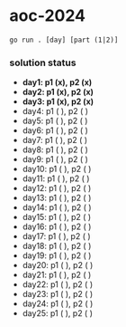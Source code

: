 # aoc-2024

`go run . [day] [part (1|2)]`

### solution status

- **day1: p1 (x), p2 (x)**
- **day2: p1 (x), p2 (x)**
- **day3: p1 (x), p2 (x)**
- day4: p1 ( ), p2 ( )
- day5: p1 ( ), p2 ( )
- day6: p1 ( ), p2 ( )
- day7: p1 ( ), p2 ( )
- day8: p1 ( ), p2 ( )
- day9: p1 ( ), p2 ( )
- day10: p1 ( ), p2 ( )
- day11: p1 ( ), p2 ( )
- day12: p1 ( ), p2 ( )
- day13: p1 ( ), p2 ( )
- day14: p1 ( ), p2 ( )
- day15: p1 ( ), p2 ( )
- day16: p1 ( ), p2 ( )
- day17: p1 ( ), p2 ( )
- day18: p1 ( ), p2 ( )
- day19: p1 ( ), p2 ( )
- day20: p1 ( ), p2 ( )
- day21: p1 ( ), p2 ( )
- day22: p1 ( ), p2 ( )
- day23: p1 ( ), p2 ( )
- day24: p1 ( ), p2 ( )
- day25: p1 ( ), p2 ( )
